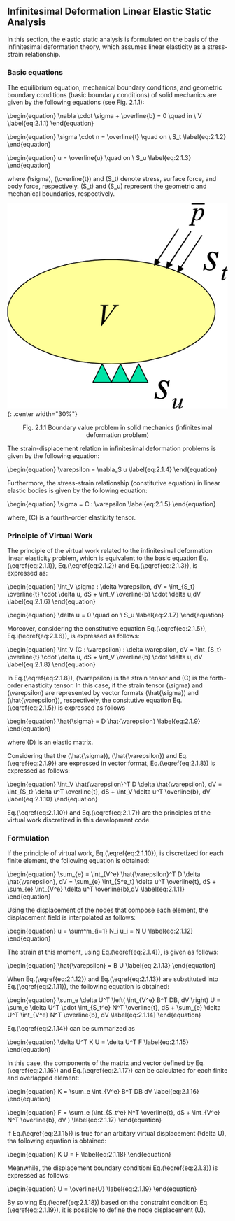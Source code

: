 
## Infinitesimal Deformation Linear Elastic Static Analysis

In this section, the elastic static analysis is formulated on the basis of the infinitesimal deformation theory, which assumes linear elasticity as a stress-strain relationship. 

### Basic equations

The equilibrium equation, mechanical boundary conditions, and geometric boundary conditions (basic boundary conditions) of solid mechanics are given by the following equations (see Fig. 2.1.1): 

\begin{equation}
\nabla \cdot \sigma + \overline{b} = 0 \quad in \ V
\label{eq:2.1.1}
\end{equation}

\begin{equation}
\sigma \cdot n = \overline{t} \quad on \ S_t
\label{eq:2.1.2} 
\end{equation}

\begin{equation}
u = \overline{u} \quad on \ S_u
\label{eq:2.1.3}
\end{equation}


where \(\sigma\), \(\overline{t}\) and \(S_t\) denote stress, surface force, and body force, respectively. \(S_t\) and \(S_u\) represent the geometric and mechanical boundaries, respectively.

![Boundary value problem in solid mechanics (infinitesimal deformation problem)](media/theory01_01.png){: .center width="30%"}
<div style="text-align:center;">
Fig. 2.1.1 Boundary value problem in solid mechanics (infinitesimal deformation problem)
</div>

The strain-displacement relation in infinitesimal deformation problems is given by the following equation:

\begin{equation}
\varepsilon = \nabla_S u
\label{eq:2.1.4}
\end{equation}

Furthermore, the stress-strain relationship (constitutive equation) in linear elastic bodies is given by the following equation:

\begin{equation}
\sigma = C : \varepsilon
\label{eq:2.1.5}
\end{equation}

where, \(C\) is a fourth-order elasticity tensor.

### Principle of Virtual Work

The principle of the virtual work related to the infinitesimal deformation linear elasticity problem, which is equivalent to the basic equation Eq.\(\eqref{eq:2.1.1}\), Eq.\(\eqref{eq:2.1.2}\) and Eq.\(\eqref{eq:2.1.3}\), is expressed as:

\begin{equation}
\int_V \sigma : \delta \varepsilon\, dV = \int_{S_t} \overline{t} \cdot \delta u\, dS + \int_V \overline{b} \cdot \delta u\,dV
\label{eq:2.1.6}
\end{equation}

\begin{equation}
\delta u = 0 \quad on \ S_u
\label{eq:2.1.7}
\end{equation}

Moreover, considering the constitutive equation Eq.\(\eqref{eq:2.1.5}\), Eq.i\(\eqref{eq:2.1.6}\), is expressed as follows:

\begin{equation}
\int_V (C : \varepsilon) : \delta \varepsilon\, dV = \int_{S_t} \overline{t} \cdot \delta u\, dS + \int_V \overline{b} \cdot \delta u\, dV
\label{eq:2.1.8}
\end{equation}

In Eq.\(\eqref{eq:2.1.8}\), \(\varepsilon\) is the strain tensor and \(C\) is the forth-order enasticity tensor. In this case, if the strain tensor \(\sigma\) and \(\varepsilon\) are represented by vector formats \(\hat{\sigma}\) and \(\hat{\varepsilon}\), respectively, the consitutive equation Eq.\(\eqref{eq:2.1.5}\) is expressed as follows

\begin{equation}
\hat{\sigma} = D \hat{\varepsilon}
\label{eq:2.1.9}
\end{equation}

where \(D\) is an elastic matrix.

Considering that the \(\hat{\sigma}\), \(\hat{\varepsilon}\) and Eq.\(\eqref{eq:2.1.9}\) are expressed in vector format, Eq.\(\eqref{eq:2.1.8}\) is expressed as follows:

\begin{equation}
\int_V \hat{\varepsilon}^T D \delta \hat{\varepsilon}\, dV = \int_{S_t}
\delta u^T \overline{t}\, dS + \int_V \delta u^T \overline{b}\, dV
\label{eq:2.1.10}
\end{equation}

Eq.\(\eqref{eq:2.1.10}\) and Eq.\(\eqref{eq:2.1.7}\) are the principles of the virtual work discretized in this development code.

### Formulation

If the principle of virtual work, Eq.\(\eqref{eq:2.1.10}\), is discretized for each finite element, the following equation is obtained:  

\begin{equation}
\sum_{e} = \int_{V^e} \hat{\varepsilon}^T D \delta \hat{\varepsilon}\, dV = \sum_{e} \int_{S^e_t}
\delta u^T \overline{t}\, dS + \sum_{e} \int_{V^e} \delta u^T \overline{b}\,dV
\label{eq:2.1.11}
\end{equation}

Using the displacement of the nodes that compose each element, the displacement field is interpolated as follows:

\begin{equation}
u = \sum^m_{i=1} N_i u_i = N U
\label{eq:2.1.12}
\end{equation}

The strain at this moment, using Eq.\(\eqref{eq:2.1.4}\),  is given as follows:

\begin{equation}
\hat{\varepsilon} = B U
\label{eq:2.1.13}
\end{equation}

When Eq.\(\eqref{eq:2.1.12}\) and Eq.\(\eqref{eq:2.1.13}\) are substituted into Eq.\(\eqref{eq:2.1.11}\), the following equation is obtained:

\begin{equation}
\sum_e \delta U^T \left( \int_{V^e} B^T DB\, dV \right)
U = \sum_e \delta U^T \cdot \int_{S_t^e}
N^T \overline{t}\, dS + \sum_{e} \delta U^T \int_{V^e} N^T
\overline{b}\, dV
\label{eq:2.1.14}
\end{equation}

Eq.\(\eqref{eq:2.1.14}\) can be summarized as

\begin{equation}
\delta U^T K U = \delta U^T F
\label{eq:2.1.15}
\end{equation}

In this case, the components of the matrix and vector defined by Eq.\(\eqref{eq:2.1.16}\) and Eq.\(\eqref{eq:2.1.17}\) can be calculated for each finite and overlapped element:

\begin{equation}
K = \sum_e \int_{V^e} B^T DB dV
\label{eq:2.1.16}
\end{equation}

\begin{equation}
F = \sum_e (\int_{S_t^e} N^T \overline{t}\, dS + \int_{V^e} N^T \overline{b}\, dV )
\label{eq:2.1.17}
\end{equation}

if Eq.\(\eqref{eq:2.1.15}\) is true for an arbitary virtual displacement \(\delta U\), tha following equation is obtained:

\begin{equation}
K U = F
\label{eq:2.1.18}
\end{equation}

Meanwhile, the displacement boundary conditioni Eq.\(\eqref{eq:2.1.3}\) is expressed as follows:

\begin{equation}
U = \overline{U}
\label{eq:2.1.19}
\end{equation}

By solving Eq.\(\eqref{eq:2.1.18}\) based on the constraint condition Eq.\(\eqref{eq:2.1.19}\), it is possible to define the node displacement \(U\).


